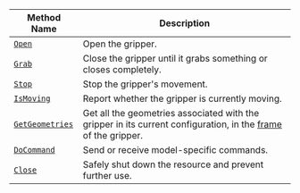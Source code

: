 <!-- prettier-ignore -->
Method Name | Description
----------- | -----------
[`Open`](/platform/build/configure/components/gripper/#open) | Open the gripper.
[`Grab`](/platform/build/configure/components/gripper/#grab) | Close the gripper until it grabs something or closes completely.
[`Stop`](/platform/build/configure/components/gripper/#stop) | Stop the gripper's movement.
[`IsMoving`](/platform/build/configure/components/gripper/#ismoving) | Report whether the gripper is currently moving.
[`GetGeometries`](/platform/build/configure/components/gripper/#getgeometries) | Get all the geometries associated with the gripper in its current configuration, in the [frame](/platform/build/configure/services/frame-system/) of the gripper.
[`DoCommand`](/platform/build/configure/components/gripper/#docommand) | Send or receive model-specific commands.
[`Close`](/platform/build/configure/components/gripper/#close) | Safely shut down the resource and prevent further use.
